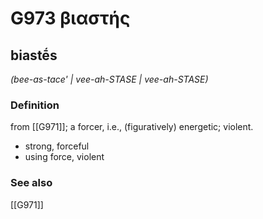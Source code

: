 # G973 βιαστής

## biastḗs

_(bee-as-tace' | vee-ah-STASE | vee-ah-STASE)_

### Definition

from [[G971]]; a forcer, i.e., (figuratively) energetic; violent.

- strong, forceful
- using force, violent

### See also

[[G971]]

